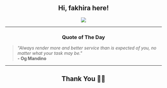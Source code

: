 <h2 align="center"> Hi, fakhira here!</h2>

<p align="center">
<a href="https://github.com/fakhiralkda" alt="github streak"><img src="https://dvst-streak.herokuapp.com/?user=fakhiralkda&theme=tokyonight&fire=DD472C"></a>
</p>

<hr>
<h3 align="center">Quote of The Day</h3>
<p align="center">
<blockquote>
<i>"Always render more and better service than is expected of you, no matter what your task may be."</i>
<br>
<b>- Og Mandino</b>
</blockquote>
</p>


<hr>
<h2 align="center">Thank You 🙏🏼</h2>
